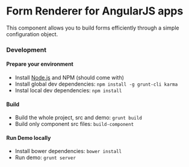 # Form Renderer for AngularJS apps

This component allows you to build forms efficiently through a simple configuration object.

### Development
#### Prepare your environment
* Install [Node.js](http://nodejs.org/) and NPM (should come with)
* Install global dev dependencies: `npm install -g grunt-cli karma`
* Instal local dev dependencies: `npm install` 

#### Build
* Build the whole project, src and demo: `grunt build`
* Build only component src files: `build-component`

#### Run Demo locally
* Install bower dependencies: `bower install`
* Run demo: `grunt server`
